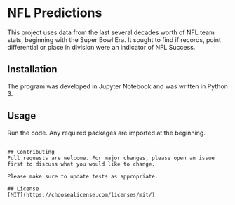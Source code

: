 # NFL Predictions

This project uses data from the last several decades worth of NFL team stats, beginning with the Super Bowl Era. It sought to find if records, point differential or place in division were an indicator of NFL Success.

## Installation

The program was developed in Jupyter Notebook and was written in Python 3. 

## Usage

Run the code. Any required packages are imported at the beginning.
```

## Contributing
Pull requests are welcome. For major changes, please open an issue first to discuss what you would like to change.

Please make sure to update tests as appropriate.

## License
[MIT](https://choosealicense.com/licenses/mit/)